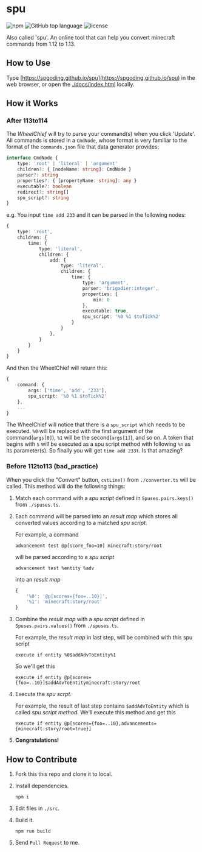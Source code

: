 # spu

![npm](https://img.shields.io/npm/v/npm.svg)
![GitHub top language](https://img.shields.io/github/languages/top/CommandBlockLogic/spu.svg)
![license](https://img.shields.io/github/license/CommandBlockLogic/spu.svg)

Also called 'spu'. An online tool that can help you convert minecraft commands from 1.12 to 1.13.

## How to Use

Type [https://spgoding.github.io/spu](https://spgoding.github.io/spu) in the web browser, or open the [./docs/index.html](https://github.com/CommandBlockLogic/spu/blob/master/docs/index.html) locally.

## How it Works

### After 113to114

The *WheelChief* will try to parse your command(s) when you click 'Update'. All commands is stored in a `CmdNode`, whose format is very familiar to the format of the `commands.json` file that data generator provides:

```TypeScript
interface CmdNode {
    type: 'root' | 'literal' | 'argument'
    children?: { [nodeName: string]: CmdNode }
    parser?: string
    properties?: { [propertyName: string]: any }
    executable?: boolean
    redirect?: string[]
    spu_script?: string
}
```

e.g. You input `time add 233` and it can be parsed in the following nodes:

```TypeScript
{
    type: 'root',
    children: {
        time: {
            type: 'literal',
            children: {
                add: {
                    type: 'literal',
                    children: {
                        time: {
                            type: 'argument',
                            parser: 'brigadier:integer',
                            properties: {
                                min: 0
                            },
                            executable: true,
                            spu_script: '%0 %1 $toTick%2'
                        }
                    }
                },
            }
        }
    }
}
```

And then the WheelChief will return this:

```TypeScript
{
    command: {
        args: ['time', 'add', '233'],
        spu_script: '%0 %1 $toTick%2'
    },
    ...
}
```

The WheelChief will notice that there is a `spu_script` which needs to be executed. `%0` will be replaced with the first argument of the command(`args[0]`), `%1` will be the second(`args[1]`), and so on. A token that begins with `$` will be executed as a spu script method with following `%n` as its parameter(s). So finally you will get `time add 233t`. Is that amazing?

### Before 112to113 (bad_practice)

When you click the "Convert" button, `cvtLine()` from `./converter.ts` will be called. This method will do the following things:

1.  Match each command with a _spu script_ defined in `Spuses.pairs.keys()` from `./spuses.ts`.

2.  Each command will be parsed into an _result map_ which stores all converted values according to a matched _spu script_.

    For example, a command

    ```
    advancement test @p[score_foo=10] minecraft:story/root
    ```

    will be parsed according to a _spu script_

    ```
    advancement test %entity %adv
    ```

    into an _result map_

    ```TypeScript
    {
        '%0': '@p[scores={foo=..10}]',
        '%1': 'minecraft:story/root'
    }
    ```

3.  Combine the _result map_ with a _spu script_ defined in `Spuses.pairs.values()` from `./spuses.ts`.

    For example, the _result map_ in last step, will be combined with this spu script

    ```
    execute if entity %0$addAdvToEntity%1
    ```

    So we'll get this

    ```
    execute if entity @p[scores={foo=..10}]$addAdvToEntityminecraft:story/root
    ```

4.  Execute the _spu scrpt_.

    For example, the result of last step contains `$addAdvToEntity` which is called _spu script method_. We'll execute this method and get this

    ```
    execute if entity @p[scores={foo=..10},advancements={minecraft:story/root=true}]
    ```

5.  **Congratulations!**

## How to Contribute

1.  Fork this this repo and clone it to local.

2.  Install dependencies.

    `npm i`

3.  Edit files in `./src`.

4.  Build it.

    `npm run build`

5.  Send `Pull Request` to me.
